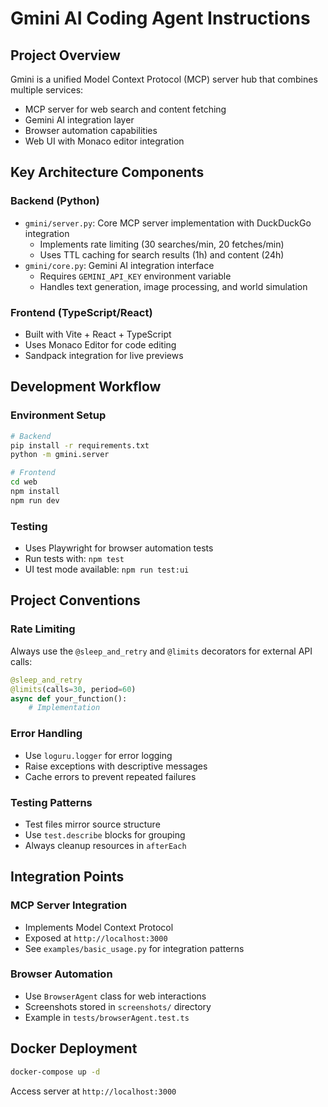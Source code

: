 # Gmini AI Coding Agent Instructions

## Project Overview
Gmini is a unified Model Context Protocol (MCP) server hub that combines multiple services:
- MCP server for web search and content fetching
- Gemini AI integration layer
- Browser automation capabilities
- Web UI with Monaco editor integration

## Key Architecture Components

### Backend (Python)
- `gmini/server.py`: Core MCP server implementation with DuckDuckGo integration
  - Implements rate limiting (30 searches/min, 20 fetches/min)
  - Uses TTL caching for search results (1h) and content (24h)
- `gmini/core.py`: Gemini AI integration interface
  - Requires `GEMINI_API_KEY` environment variable
  - Handles text generation, image processing, and world simulation

### Frontend (TypeScript/React)
- Built with Vite + React + TypeScript
- Uses Monaco Editor for code editing
- Sandpack integration for live previews

## Development Workflow

### Environment Setup
```bash
# Backend
pip install -r requirements.txt
python -m gmini.server

# Frontend
cd web
npm install
npm run dev
```

### Testing
- Uses Playwright for browser automation tests
- Run tests with: `npm test`
- UI test mode available: `npm run test:ui`

## Project Conventions

### Rate Limiting
Always use the `@sleep_and_retry` and `@limits` decorators for external API calls:
```python
@sleep_and_retry
@limits(calls=30, period=60)
async def your_function():
    # Implementation
```

### Error Handling
- Use `loguru.logger` for error logging
- Raise exceptions with descriptive messages
- Cache errors to prevent repeated failures

### Testing Patterns
- Test files mirror source structure
- Use `test.describe` blocks for grouping
- Always cleanup resources in `afterEach`

## Integration Points

### MCP Server Integration
- Implements Model Context Protocol
- Exposed at `http://localhost:3000`
- See `examples/basic_usage.py` for integration patterns

### Browser Automation
- Use `BrowserAgent` class for web interactions
- Screenshots stored in `screenshots/` directory
- Example in `tests/browserAgent.test.ts`

## Docker Deployment
```bash
docker-compose up -d
```
Access server at `http://localhost:3000`